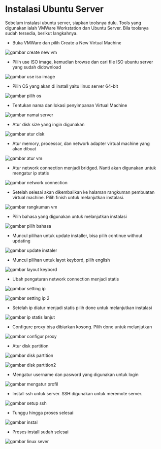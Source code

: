 # Instalasi Ubuntu Server

Sebelum instalasi ubuntu server, siapkan toolsnya dulu. Tools yang digunakan ialah VMWare Workstation dan Ubuntu Server. Bila toolsnya sudah tersedia, berikut langkahnya.

- Buka VMWare dan pilih Create a New Virtual Machine

![gambar create new vm](https://github.com/Dyno12323/devops-batch-19/blob/master/devops-batch-19/stage-1/day-1/images/02-pembuatan-server/vm-create-new-vm.png)

- Pilih use ISO image, kemudian browse dan cari file ISO ubuntu server yang sudah didownload

![gambar use iso image](https://github.com/Dyno12323/devops-batch-19/blob/master/devops-batch-19/stage-1/day-1/images/02-pembuatan-server/vm-use-iso-image.png)

- Pilih OS yang akan di install yaitu linux server 64-bit

![gambar pilih os](https://github.com/Dyno12323/devops-batch-19/blob/master/devops-batch-19/stage-1/day-1/images/02-pembuatan-server/vm-pilih-os.png)

- Tentukan nama dan lokasi penyimpanan Virtual Machine

![gambar namai server](https://github.com/Dyno12323/devops-batch-19/blob/master/devops-batch-19/stage-1/day-1/images/02-pembuatan-server/vm-namai-server.png)

- Atur disk size yang ingin digunakan

![gambar atur disk](https://github.com/Dyno12323/devops-batch-19/blob/master/devops-batch-19/stage-1/day-1/images/02-pembuatan-server/vm-atur-disk.png)

- Atur memory, processor, dan network adapter virtual machine yang akan dibuat

![gambar atur vm](https://github.com/Dyno12323/devops-batch-19/blob/master/devops-batch-19/stage-1/day-1/images/02-pembuatan-server/vm-atur-vm.png)

- Atur network connection menjadi bridged. Nanti akan digunakan untuk mengatur ip statis

![gambar network connection](https://github.com/Dyno12323/devops-batch-19/blob/master/devops-batch-19/stage-1/day-1/images/02-pembuatan-server/vm-network-connection.png)

- Setelah selesai akan dikembalikan ke halaman rangkuman pembuatan virtual machine. Pilih finish untuk melanjutkan instalasi.

![gambar rangkuman vm](https://github.com/Dyno12323/devops-batch-19/blob/master/devops-batch-19/stage-1/day-1/images/02-pembuatan-server/vm-rangkuman-vm.png)

- Pilih bahasa yang digunakan untuk melanjutkan instalasi

![gambar pilih bahasa](https://github.com/Dyno12323/devops-batch-19/blob/master/devops-batch-19/stage-1/day-1/images/02-pembuatan-server/vm-pilih-bahasa.png)

- Muncul pilihan untuk update installer, bisa pilih continue without updating

![gambar update instaler](https://github.com/Dyno12323/devops-batch-19/blob/master/devops-batch-19/stage-1/day-1/images/02-pembuatan-server/vm-update-instaler.png)

- Muncul pilihan untuk layot keybord, pilih english

![gambar layout keybord](https://github.com/Dyno12323/devops-batch-19/blob/master/devops-batch-19/stage-1/day-1/images/02-pembuatan-server/vm-layot-keybord.png)

- Ubah pengaturan network connection menjadi statis

![gambar setting ip](https://github.com/Dyno12323/devops-batch-19/blob/master/devops-batch-19/stage-1/day-1/images/02-pembuatan-server/vm-setting-ip.png)

![gambar setting ip 2](https://github.com/Dyno12323/devops-batch-19/blob/master/devops-batch-19/stage-1/day-1/images/02-pembuatan-server/vm-setting-ip2.png)

- Setelah ip diatur menjadi statis pilih done untuk melanjutkan instalasi

![gambar ip statis lanjut](https://github.com/Dyno12323/devops-batch-19/blob/master/devops-batch-19/stage-1/day-1/images/02-pembuatan-server/vm-ipstatis-lanjut.png)

- Configure proxy bisa dibiarkan kosong. Pilih done untuk melanjutkan

![gambar configur proxy](https://github.com/Dyno12323/devops-batch-19/blob/master/devops-batch-19/stage-1/day-1/images/02-pembuatan-server/vm-configur-proxy.png)

- Atur disk partition

![gambar disk partition](https://github.com/Dyno12323/devops-batch-19/blob/master/devops-batch-19/stage-1/day-1/images/02-pembuatan-server/vm-atur-disk-partition.png)

![gambar disk partition2](https://github.com/Dyno12323/devops-batch-19/blob/master/devops-batch-19/stage-1/day-1/images/02-pembuatan-server/vm-disk-partition2.png)

- Mengatur username dan pasword yang digunakan untuk login

![gambar mengatur profil](https://github.com/Dyno12323/devops-batch-19/blob/master/devops-batch-19/stage-1/day-1/images/02-pembuatan-server/vm-mengatur-profil.png)

- Install ssh untuk server. SSH digunakan untuk meremote server.

![gambar setup ssh](https://github.com/Dyno12323/devops-batch-19/blob/master/devops-batch-19/stage-1/day-1/images/02-pembuatan-server/vm-setup-ssh.png)

- Tunggu hingga proses selesai

![gambar instal](https://github.com/Dyno12323/devops-batch-19/blob/master/devops-batch-19/stage-1/day-1/images/02-pembuatan-server/vm-instal.png)

- Proses install sudah selesai

![gambar linux sever](https://github.com/Dyno12323/devops-batch-19/blob/master/devops-batch-19/stage-1/day-1/images/02-pembuatan-server/vm-linux-server.png)
